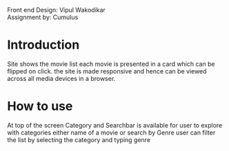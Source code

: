 Front end Design: Vipul Wakodikar </br>
Assignment by: Cumulus <br />

# Introduction

Site shows the movie list each movie is presented in a card which can be flipped on click. the site is made responsive and hence can be viewed across all media devices in a browser.

# How to use 

At top of the screen Category and Searchbar is available for user to explore with categories either name of a movie or search by Genre user can filter the list by selecting the category and typing genre 